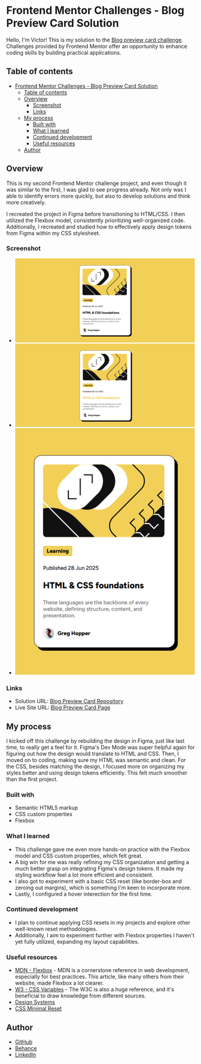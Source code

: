 # Frontend Mentor Challenges - Blog Preview Card Solution

Hello, I'm Victor!
This is my solution to the [Blog preview card challenge](https://www.frontendmentor.io/challenges/blog-preview-card-ckPaj01IcS). Challenges provided by Frontend Mentor offer an opportunity to enhance coding skills by building practical applications. 

## Table of contents

- [Frontend Mentor Challenges - Blog Preview Card Solution](#frontend-mentor-challenges---blog-preview-card-solution)
  - [Table of contents](#table-of-contents)
  - [Overview](#overview)
    - [Screenshot](#screenshot)
    - [Links](#links)
  - [My process](#my-process)
    - [Built with](#built-with)
    - [What I learned](#what-i-learned)
    - [Continued development](#continued-development)
    - [Useful resources](#useful-resources)
  - [Author](#author)

## Overview

This is my second Frontend Mentor challenge project, and even though it was similar to the first, I was glad to see progress already. Not only was I able to identify errors more quickly, but also to develop solutions and think more creatively.

I recreated the project in Figma before transitioning to HTML/CSS. I then utilized the Flexbox model, consistently prioritizing well-organized code. Additionally, I recreated and studied how to effectively apply design tokens from Figma within my CSS stylesheet.

### Screenshot

* ![Desktop-default screeshot](./screenshots/desktop-default.PNG)
* ![Desktop-hover screeshot](./screenshots/desktop-hover.png)
* ![Mobile screeshot](./screenshots/mobile.PNG)

### Links

- Solution URL: [Blog Preview Card Repository](https://github.com/victorudesa/frontend-mentor-challenges/tree/main/blog-preview-card)
- Live Site URL: [Blog Preview Card Page](https://victorudesa.github.io/frontend-mentor-challenges/blog-preview-card/)

## My process

I kicked off this challenge by rebuilding the design in Figma, just like last time, to really get a feel for it. Figma's Dev Mode was super helpful again for figuring out how the design would translate to HTML and CSS.
Then, I moved on to coding, making sure my HTML was semantic and clean. For the CSS, besides matching the design, I focused more on organizing my styles better and using design tokens efficiently. This felt much smoother than the first project.

### Built with

- Semantic HTML5 markup
- CSS custom properties
- Flexbox

### What I learned

* This challenge gave me even more hands-on practice with the Flexbox model and CSS custom properties, which felt great.
* A big win for me was really refining my CSS organization and getting a much better grasp on integrating Figma's design tokens. It made my styling workflow feel a lot more efficient and consistent. 
* I also got to experiment with a basic CSS reset (like border-box and zeroing out margins), which is something I'm keen to incorporate more.
* Lastly, I configured a hover interection for the first time.

### Continued development

* I plan to continue applying CSS resets in my projects and explore other well-known reset methodologies.
* Additionally, I aim to experiment further with Flexbox properties I haven't yet fully utilized, expanding my layout capabilities.

### Useful resources

- [MDN - Flexbox](https://developer.mozilla.org/en-US/docs/Learn_web_development/Core/CSS_layout/Flexbox) - MDN is a cornerstone reference in web development, especially for best practices. This article, like many others from their website, made Flexbox a lot clearer.
- [W3 - CSS Variables](https://www.w3schools.com/css/css3_variables.asp) - The W3C is also a huge reference, and it's beneficial to draw knowledge from different sources.
- [Design Systems](https://www.designsystems.com/)
- [CSS Minimal Reset](https://www.digitalocean.com/community/tutorials/css-minimal-css-reset)

## Author

- [GitHub](https://github.com/victorudesa)
- [Behance](https://www.behance.net/victorurdesa)
- [LinkedIn](https://www.linkedin.com/in/victorudesa/)
